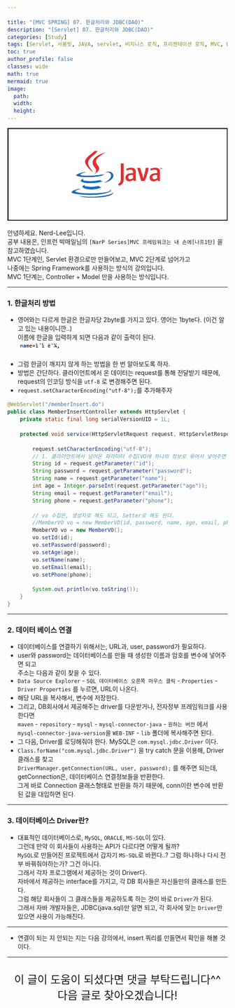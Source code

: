 ```yaml
---

title: "[MVC SPRING] 07. 한글처리와 JDBC(DAO)"
description: "[Servlet] 07. 한글처리와 JDBC(DAO)"
categories: [Study]
tags: [Servlet, 서블릿, JAVA, servlet, 비지니스 로직, 프리젠테이션 로직, MVC, DAO, JDBC, 한글처리]
toc: true
author_profile: false
classes: wide
math: true
mermaid: true
image:
  path: 
  width: 
  height:
---
```


![](/assets/img/etc/java.jpg)

안녕하세요. Nerd-Lee입니다.<br>
공부 내용은, 인프런 박매일님의
`[NarP Series]MVC 프레임워크는 내 손에[나프1탄]` 을 참고하였습니다.<br>
MVC 1단계인, Servlet 환경으로만 만들어보고, MVC 2단계로 넘어가고<br>
나중에는 Spring Framework를 사용하는 방식의 강의입니다.<br>
MVC 1단계는, Controller + Model 만을 사용하는 방식입니다.

---

### 1. 한글처리 방법

- 영어와는 다르게 한글은 한글자당 2byte를 가지고 있다. 영어는 1byte다. (이건 알고 있는 내용이니깐..)<br>
이름에 한글을 입력하게 되면 다음과 같이 출력이 된다.<br>
![](/images/2022-04-15/01.PNG)<br><br>
- 그럼 한글이 깨지지 않게 하는 방법을 한 번 알아보도록 하자.<br>
- 방법은 간단하다. 클라이언트에서 온 데이터는 request를 통해 전달받기 때문에, request의 인코딩 방식을 `utf-8` 로 변경해주면 된다.
- `request.setCharacterEncoding("utf-8");`를 추가해주자

```java
@WebServlet("/memberInsert.do")
public class MemberInsertController extends HttpServlet {
	private static final long serialVersionUID = 1L;
       
	protected void service(HttpServletRequest request, HttpServletResponse response) throws ServletException, IOException {
		
		request.setCharacterEncoding("utf-8");
		// 1. 클라이언트에서 넘어온 파라미터 수집(VO에 하나의 정보로 묶어서 넣어주면 된다.)
		String id = request.getParameter("id");
		String password = request.getParameter("password");
		String name = request.getParameter("name");
		int age = Integer.parseInt(request.getParameter("age"));
		String email = request.getParameter("email");
		String phone = request.getParameter("phone");
		
		// vo 수집은, 생성자로 해도 되고, Setter로 해도 된다.
		//MemberVO vo = new MemberVO(id, password, name, age, email, phone);
		MemberVO vo = new MemberVO();
		vo.setId(id);
		vo.setPassword(password);
		vo.setAge(age);
		vo.setName(name);
		vo.setEmail(email);
		vo.setPhone(phone);
		
		System.out.println(vo.toString());
	}
}
```

---

### 2. 데이터 베이스 연결

- 데이터베이스를 연결하기 위해서는, URL과, user, password가 필요하다.<br>
- user와 password는 데이터베이스를 만들 때 생성한 이름과 암호를 변수에 넣어주면 되고<br>
주소는 다음과 같이 찾을 수 있다.<br>
- `Data Source Explorer` - `SQL 데이터베이스 오른쪽 마우스 클릭` - `Properties` - `Driver Properties` 를 누르면, URL이 나온다.
- 해당 URL을 복사해서, 변수에 저장한다.
- 그리고, DB회사에서 제공해주는 driver를 다운받거나, 전자정부 프레임워크를 사용한다면<br>
`maven` - `repository` - `mysql` - `mysql-connector-java` - `원하는 버전` 에서<br>
`mysql-connector-java-version`을 `WEB-INF` - `lib` 폴더에 복사해주면 된다.
- 그 다음, Driver를 로딩해줘야 한다. MySQL은 `com.mysql.jdbc.Driver` 이다.
- `Class.forName("com.mysql.jdbc.Driver")` 을 try catch 문을 이용해, Driver 클래스를 찾고<br>
`DriverManager.getConnection(URL, user, password);` 를 해주면 되는데, getConnection은, 데이터베이스 연결정보들을 반환한다.<br>
그게 바로 Connection 클래스형태로 반환을 하기 때문에, conn이란 변수에 반환된 값을 대입하면 된다.

---

### 3. 데이터베이스 Driver란?

- 대표적인 데이터베이스로, `MySQL`, `ORACLE`, `MS-SQL`이 있다.<br>
그런데 만약 이 회사들이 사용하는 API가 다르다면 어떻게 될까?<br>
`MySQL`로 만들어진 프로젝트에서 갑자기 `MS-SQL`로 바뀐다..? 그럼 하나하나 다시 전부 바꿔줘야하는가? 그건 아니다.<br>
그래서 각자 프로그램에서 제공하는 것이 Driver다.<br>
자바에서 제공하는 interface를 가지고, 각 DB 회사들은 자신들만의 클래스를 만든다.<br>
그럼 해당 회사들이 그 클래스들을 제공하도록 하는 것이 바로 `Driver`가 된다.<br>
그래서 자바 개발자들은, JDBC(java.sql)만 알면 되고, 각 회사에 맞는 `Driver`만 있으면 사용이 가능해진다.

---

- 연결이 되는 지 안되는 지는 다음 강의에서, insert 쿼리를 만들면서 확인을 해볼 것이다.

---

<br>

<div style="font-size:25px; text-align:center">
이 글이 도움이 되셨다면 댓글 부탁드립니다^^<br>
다음 글로 찾아오겠습니다!

</div>
